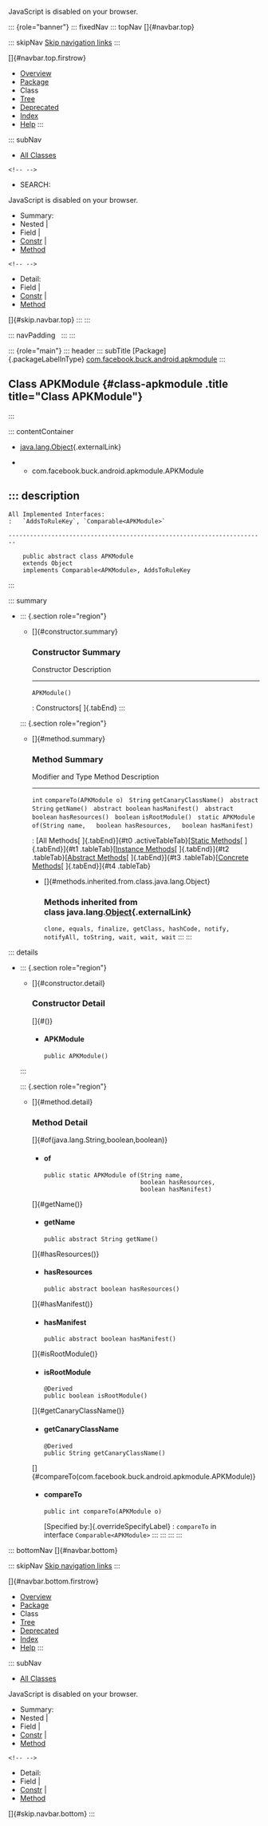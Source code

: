 <div>

JavaScript is disabled on your browser.

</div>

::: {role="banner"}
::: fixedNav
::: topNav
[]{#navbar.top}

::: skipNav
[Skip navigation links](#skip.navbar.top "Skip navigation links")
:::

[]{#navbar.top.firstrow}

-   [Overview](../../../../../index.html)
-   [Package](package-summary.html)
-   Class
-   [Tree](package-tree.html)
-   [Deprecated](../../../../../deprecated-list.html)
-   [Index](../../../../../index-all.html)
-   [Help](../../../../../help-doc.html)
:::

::: subNav
-   [All Classes](../../../../../allclasses.html)

```{=html}
<!-- -->
```
-   SEARCH:

<div>

<div>

JavaScript is disabled on your browser.

</div>

</div>

<div>

-   Summary: 
-   Nested \| 
-   Field \| 
-   [Constr](#constructor.summary) \| 
-   [Method](#method.summary)

```{=html}
<!-- -->
```
-   Detail: 
-   Field \| 
-   [Constr](#constructor.detail) \| 
-   [Method](#method.detail)

</div>

[]{#skip.navbar.top}
:::
:::

::: navPadding
 
:::
:::

::: {role="main"}
::: header
::: subTitle
[Package]{.packageLabelInType} [com.facebook.buck.android.apkmodule](package-summary.html)
:::

## Class APKModule {#class-apkmodule .title title="Class APKModule"}
:::

::: contentContainer
-   [java.lang.Object](http://docs.oracle.com/javase/7/docs/api/java/lang/Object.html?is-external=true "class or interface in java.lang"){.externalLink}

-   -   com.facebook.buck.android.apkmodule.APKModule

::: description
-   

    All Implemented Interfaces:
    :   `AddsToRuleKey`, `Comparable<APKModule>`

    ------------------------------------------------------------------------

        public abstract class APKModule
        extends Object
        implements Comparable<APKModule>, AddsToRuleKey
:::

::: summary
-   ::: {.section role="region"}
    -   []{#constructor.summary}

        ### Constructor Summary

          Constructor     Description
          --------------- -------------
          `APKModule()`    

          : Constructors[ ]{.tabEnd}
    :::

    ::: {.section role="region"}
    -   []{#method.summary}

        ### Method Summary

          Modifier and Type    Method                                                             Description
          -------------------- ------------------------------------------------------------------ -------------
          `int`                `compareTo​(APKModule o)`                                            
          `String`             `getCanaryClassName()`                                              
          `abstract String`    `getName()`                                                         
          `abstract boolean`   `hasManifest()`                                                     
          `abstract boolean`   `hasResources()`                                                    
          `boolean`            `isRootModule()`                                                    
          `static APKModule`   `of​(String name,   boolean hasResources,   boolean hasManifest)`    

          : [All Methods[ ]{.tabEnd}]{#t0 .activeTableTab}[[Static
          Methods](javascript:show(1);)[ ]{.tabEnd}]{#t1
          .tableTab}[[Instance
          Methods](javascript:show(2);)[ ]{.tabEnd}]{#t2
          .tableTab}[[Abstract
          Methods](javascript:show(4);)[ ]{.tabEnd}]{#t3
          .tableTab}[[Concrete
          Methods](javascript:show(8);)[ ]{.tabEnd}]{#t4 .tableTab}

        -   []{#methods.inherited.from.class.java.lang.Object}

            ### Methods inherited from class java.lang.[Object](http://docs.oracle.com/javase/7/docs/api/java/lang/Object.html?is-external=true "class or interface in java.lang"){.externalLink}

            `clone, equals, finalize, getClass, hashCode, notify, notifyAll, toString, wait, wait, wait`
    :::
:::

::: details
-   ::: {.section role="region"}
    -   []{#constructor.detail}

        ### Constructor Detail

        []{#<init>()}

        -   #### APKModule

                public APKModule()
    :::

    ::: {.section role="region"}
    -   []{#method.detail}

        ### Method Detail

        []{#of(java.lang.String,boolean,boolean)}

        -   #### of

            ``` methodSignature
            public static APKModule of​(String name,
                                       boolean hasResources,
                                       boolean hasManifest)
            ```

        []{#getName()}

        -   #### getName

            ``` methodSignature
            public abstract String getName()
            ```

        []{#hasResources()}

        -   #### hasResources

            ``` methodSignature
            public abstract boolean hasResources()
            ```

        []{#hasManifest()}

        -   #### hasManifest

            ``` methodSignature
            public abstract boolean hasManifest()
            ```

        []{#isRootModule()}

        -   #### isRootModule

            ``` methodSignature
            @Derived
            public boolean isRootModule()
            ```

        []{#getCanaryClassName()}

        -   #### getCanaryClassName

            ``` methodSignature
            @Derived
            public String getCanaryClassName()
            ```

        []{#compareTo(com.facebook.buck.android.apkmodule.APKModule)}

        -   #### compareTo

            ``` methodSignature
            public int compareTo​(APKModule o)
            ```

            [Specified by:]{.overrideSpecifyLabel}
            :   `compareTo` in interface `Comparable<APKModule>`
    :::
:::
:::
:::

::: bottomNav
[]{#navbar.bottom}

::: skipNav
[Skip navigation links](#skip.navbar.bottom "Skip navigation links")
:::

[]{#navbar.bottom.firstrow}

-   [Overview](../../../../../index.html)
-   [Package](package-summary.html)
-   Class
-   [Tree](package-tree.html)
-   [Deprecated](../../../../../deprecated-list.html)
-   [Index](../../../../../index-all.html)
-   [Help](../../../../../help-doc.html)
:::

::: subNav
-   [All Classes](../../../../../allclasses.html)

<div>

<div>

JavaScript is disabled on your browser.

</div>

</div>

<div>

-   Summary: 
-   Nested \| 
-   Field \| 
-   [Constr](#constructor.summary) \| 
-   [Method](#method.summary)

```{=html}
<!-- -->
```
-   Detail: 
-   Field \| 
-   [Constr](#constructor.detail) \| 
-   [Method](#method.detail)

</div>

[]{#skip.navbar.bottom}
:::
